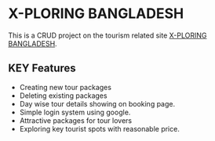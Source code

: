 # X-PLORING BANGLADESH

This is a CRUD project on the tourism related site [X-PLORING BANGLADESH](https://tourism-website-b846d.web.app/).


## KEY Features

* Creating new tour packages
* Deleting existing packages
* Day wise tour details showing on booking page.
* Simple login system using google.
* Attractive packages for tour lovers
* Exploring key tourist spots with reasonable price.